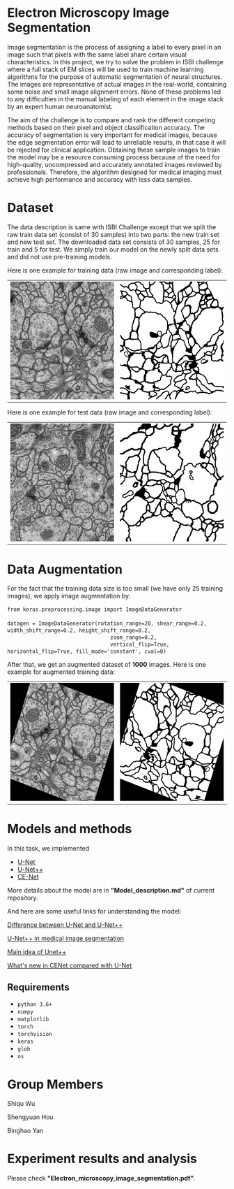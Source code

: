# Electron Microscopy Image Segmentation
Image segmentation is the process of assigning a label to every pixel 
in an image such that pixels with the same label share certain visual characteristics. 
In this project, we try to solve the problem in ISBI challenge where a full stack of EM slices will be used to train 
machine learning algorithms for the purpose of automatic segmentation of neural structures.
The images are representative of actual images in the real-world, containing some noise and small image alignment errors. 
None of these problems led to any difficulties in the manual labeling of each element in the image stack by an expert 
human neuroanatomist. 

The aim of the challenge is to compare and rank the different competing methods based on their
pixel and object classification accuracy. The accuracy of segmentation is very important for medical images, because 
the edge segmentation error 
will lead to unreliable results, in that case it will be rejected for clinical application.
Obtaining these sample images to train the model may be a resource consuming process because of the need for high-quality, 
uncompressed and accurately annotated images reviewed by professionals.
Therefore, the algorithm designed for medical imaging must achieve high performance and accuracy with less data samples.

# Dataset
The data description is same with ISBI Challenge except that we split the raw train data set (consist of 30 samples) into two parts: the new train set and new
test set. The downloaded data set consists of 30 samples, 25 for train and 5 for test. We simply train our model on the newly split data sets and did not use pre-training models. 

Here is one example for training data (raw image and corresponding label):

<table>
  <tr>
    <td><img src="/dataset/train_img/0.png" width=270 height=270></td>
    <td><img src="/dataset/train_label/0.png" width=270 height=270></td>
  </tr>
 </table>

Here is one example for test data (raw image and corresponding label):
<table>
  <tr>
    <td><img src="/dataset/test_img/0.png" width=270 height=270></td>
    <td><img src="/dataset/test_label/0.png" width=270 height=270></td>
  </tr>
 </table>

# Data Augmentation

For the fact that the training data size is too small (we have only 25 training images),
we apply image augmentation by:

```
from keras.preprocessing.image import ImageDataGenerator

datagen = ImageDataGenerator(rotation_range=20, shear_range=0.2, width_shift_range=0.2, height_shift_range=0.2,
                                 zoom_range=0.2,
                                 vertical_flip=True, horizontal_flip=True, fill_mode='constant', cval=0)
```
After that, we get an augmented dataset of **1000** images. Here is one example for augmented training data:
<table>
  <tr>
    <td><img src="/dataset/aug/0_24.png" width=270 height=270></td>
    <td><img src="/dataset/aug_lb/0_24.png" width=270 height=270></td>
  </tr>
 </table>



# Models and methods

In this task, we implemented
- [U-Net](https://arxiv.org/pdf/1505.04597.pdf)
- [U-Net++](https://arxiv.org/pdf/1807.10165.pdf)
- [CE-Net](https://arxiv.org/pdf/1903.02740.pdf)

More details about the model are in **"Model_description.md"** of current repository. 

And here are some useful links for understanding the model:

[Difference between U-Net and U-Net++](
https://sh-tsang.medium.com/review-unet-a-nested-u-net-architecture-biomedical-image-segmentation-57be56859b20)

[U-Net++ in medical image segmentation](https://www.yinxiang.com/everhub/note/d01d5753-28f8-4649-94e0-a810e8bee795)

[Main idea of Unet++](https://zhuanlan.zhihu.com/p/44958351)

[What's new in CENet compared with U-Net](https://zhuanlan.zhihu.com/p/273416963)



## Requirements

- `python 3.6+`
- `numpy`
- `matplotlib`
- `torch`
- `torchvision`
- `keras`
- `glob`
- `os`


# Group Members
Shiqu Wu

Shengyuan Hou

Binghao Yan

# Experiment results and analysis
Please check **"Electron_microscopy_image_segmentation.pdf"**.


